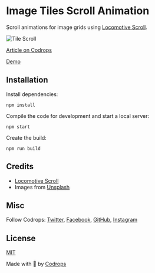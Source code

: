 # Image Tiles Scroll Animation

Scroll animations for image grids using [Locomotive Scroll](https://locomotivemtl.github.io/locomotive-scroll/).

![Tile Scroll](https://tympanus.net/codrops/wp-content/uploads/2020/10/ScrollAnimationLocomotive.jpg)

[Article on Codrops](https://tympanus.net/codrops/?p=51396)

[Demo](http://tympanus.net/Development/TileScroll/)

## Installation

Install dependencies:

```https://scontent-atl3-1.cdninstagram.com/v/t51.2885-19/s320x320/67803298_730184794086977_7163061746628820992_n.jpg?_nc_ht=scontent-atl3-1.cdninstagram.com&_nc_ohc=rRrOC-n_HeAAX9f2ugL&edm=ABfd0MgBAAAA&ccb=7-4&oh=71b03812a774aee8fbcb10ab6dae550c&oe=618200D4&_nc_sid=7bff83
npm install
```

Compile the code for development and start a local server:

```
npm start
```

Create the build:

```
npm run build
```

## Credits

- [Locomotive Scroll](https://locomotivemtl.github.io/locomotive-scroll/)
- Images from [Unsplash](http://unsplash.com/)

## Misc

Follow Codrops: [Twitter](http://www.twitter.com/codrops), [Facebook](http://www.facebook.com/codrops), [GitHub](https://github.com/codrops), [Instagram](https://www.instagram.com/codropsss/)

## License

[MIT](LICENSE)

Made with :blue_heart: by [Codrops](http://www.codrops.com)
